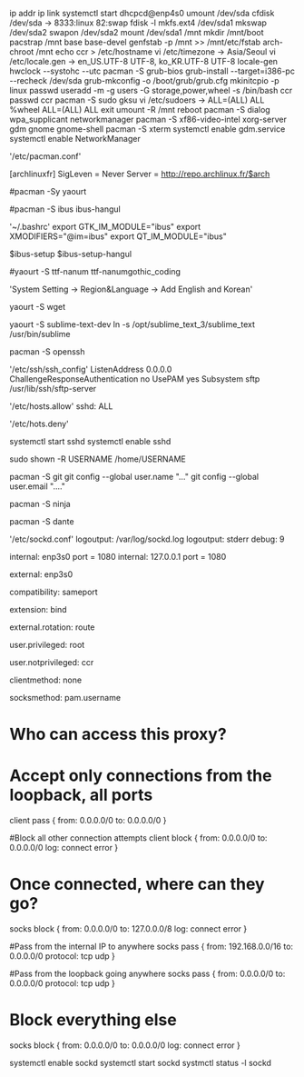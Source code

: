 ip addr
ip link
systemctl start dhcpcd@enp4s0
umount /dev/sda
cfdisk /dev/sda -> 8333:linux 82:swap
fdisk -l
mkfs.ext4 /dev/sda1
mkswap /dev/sda2
swapon /dev/sda2
mount /dev/sda1 /mnt
mkdir /mnt/boot
pacstrap /mnt base base-devel
genfstab -p /mnt >> /mnt/etc/fstab
arch-chroot /mnt
echo ccr > /etc/hostname
vi /etc/timezone -> Asia/Seoul
vi /etc/locale.gen -> en_US.UTF-8 UTF-8, ko_KR.UTF-8 UTF-8
locale-gen
hwclock --systohc --utc
pacman -S grub-bios
grub-install --target=i386-pc --recheck /dev/sda
grub-mkconfig -o /boot/grub/grub.cfg
mkinitcpio -p linux
passwd
useradd -m -g users -G storage,power,wheel -s /bin/bash ccr
passwd ccr
pacman -S sudo gksu
vi /etc/sudoers -> ALL=(ALL) ALL
%wheel ALL=(ALL) ALL
exit
umount -R /mnt
reboot
pacman -S dialog wpa_supplicant networkmanager
pacman -S xf86-video-intel xorg-server gdm gnome gnome-shell
pacman -S xterm
systemctl enable gdm.service
systemctl enable NetworkManager

'/etc/pacman.conf'

[archlinuxfr]
SigLeven = Never
Server = http://repo.archlinux.fr/$arch

#pacman -Sy yaourt

#pacman -S ibus ibus-hangul

'~/.bashrc'
export GTK_IM_MODULE="ibus"
export XMODIFIERS="@im=ibus"
export QT_IM_MODULE="ibus"

$ibus-setup
$ibus-setup-hangul

#yaourt -S ttf-nanum ttf-nanumgothic_coding

'System Setting -> Region&Language -> Add English and Korean'

yaourt -S wget

yaourt -S sublime-text-dev
ln -s /opt/sublime_text_3/sublime_text /usr/bin/sublime

pacman -S openssh

'/etc/ssh/ssh_config'
ListenAddress 0.0.0.0
ChallengeResponseAuthentication no
UsePAM yes
Subsystem sftp /usr/lib/ssh/sftp-server

'/etc/hosts.allow'
sshd: ALL

'/etc/hots.deny'

systemctl start sshd
systemctl enable sshd

sudo shown -R USERNAME /home/USERNAME

pacman -S git
git config --global user.name "..."
git config --global user.email "...."

pacman -S ninja

pacman -S dante

'/etc/sockd.conf'
logoutput: /var/log/sockd.log
logoutput: stderr
debug: 9

internal: enp3s0 port = 1080
internal: 127.0.0.1 port = 1080

external: enp3s0

compatibility: sameport

extension: bind

external.rotation: route

user.privileged: root

user.notprivileged: ccr

clientmethod: none

socksmethod: pam.username

# Who can access this proxy?
# Accept only connections from the loopback, all ports
client pass {
 from: 0.0.0.0/0 to: 0.0.0.0/0
}

#Block all other connection attempts
client block {
 from: 0.0.0.0/0 to: 0.0.0.0/0
 log: connect error
}

# Once connected, where can they go?
socks block {
 from: 0.0.0.0/0 to: 127.0.0.0/8
 log: connect error
}

#Pass from the internal IP to anywhere
socks pass {
 from: 192.168.0.0/16 to: 0.0.0.0/0
 protocol: tcp udp
}

#Pass from the loopback going anywhere
socks pass {
 from: 0.0.0.0/0 to: 0.0.0.0/0
 protocol: tcp udp
}

# Block everything else
socks block {
 from: 0.0.0.0/0 to: 0.0.0.0/0
 log: connect error
}

systemctl enable sockd
systemctl start sockd
systmctl status -l sockd

